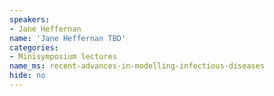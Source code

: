 ```yaml
---
speakers:
- Jane Heffernan
name: 'Jane Heffernan TBD'
categories:
- Minisymposium lectures
name_ms: recent-advances-in-modelling-infectious-diseases
hide: no
---
```



